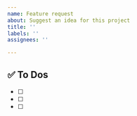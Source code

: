 ```yaml
---
name: Feature request
about: Suggest an idea for this project
title: ''
labels: ''
assignees: ''

---
```


## ✅ To Dos
- [ ]
- [ ]
- [ ]
